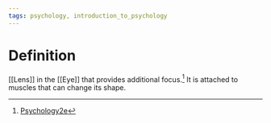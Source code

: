 ```yaml
---
tags: psychology, introduction_to_psychology
---
```


# Definition

[[Lens]] in the [[Eye]] that provides additional focus.[^1] It is attached to muscles that can change its shape.

[^1]: [Psychology2e](zotero://open-pdf/library/items/SSTBV7L5?page=166)